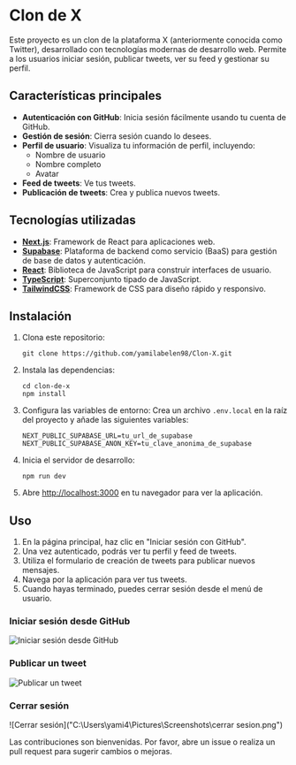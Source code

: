 # Clon de X

Este proyecto es un clon de la plataforma X (anteriormente conocida como Twitter), desarrollado con tecnologías modernas de desarrollo web. Permite a los usuarios iniciar sesión, publicar tweets, ver su feed y gestionar su perfil.

## Características principales

- **Autenticación con GitHub**: Inicia sesión fácilmente usando tu cuenta de GitHub.
- **Gestión de sesión**: Cierra sesión cuando lo desees.
- **Perfil de usuario**: Visualiza tu información de perfil, incluyendo:
  - Nombre de usuario
  - Nombre completo
  - Avatar
- **Feed de tweets**: Ve tus tweets.
- **Publicación de tweets**: Crea y publica nuevos tweets.

## Tecnologías utilizadas

- **[Next.js](https://nextjs.org/)**: Framework de React para aplicaciones web.
- **[Supabase](https://supabase.io/)**: Plataforma de backend como servicio (BaaS) para gestión de base de datos y autenticación.
- **[React](https://reactjs.org/)**: Biblioteca de JavaScript para construir interfaces de usuario.
- **[TypeScript](https://www.typescriptlang.org/)**: Superconjunto tipado de JavaScript.
- **[TailwindCSS](https://tailwindcss.com/)**: Framework de CSS para diseño rápido y responsivo.

## Instalación

1. Clona este repositorio:
   ```
   git clone https://github.com/yamilabelen98/Clon-X.git
   ```

2. Instala las dependencias:
   ```
   cd clon-de-x
   npm install
   ```

3. Configura las variables de entorno:
   Crea un archivo `.env.local` en la raíz del proyecto y añade las siguientes variables:
   ```
   NEXT_PUBLIC_SUPABASE_URL=tu_url_de_supabase
   NEXT_PUBLIC_SUPABASE_ANON_KEY=tu_clave_anonima_de_supabase
   ```

4. Inicia el servidor de desarrollo:
   ```
   npm run dev
   ```

5. Abre [http://localhost:3000](http://localhost:3000) en tu navegador para ver la aplicación.

## Uso

1. En la página principal, haz clic en "Iniciar sesión con GitHub".
2. Una vez autenticado, podrás ver tu perfil y feed de tweets.
3. Utiliza el formulario de creación de tweets para publicar nuevos mensajes.
4. Navega por la aplicación para ver tus tweets.
5. Cuando hayas terminado, puedes cerrar sesión desde el menú de usuario.

### Iniciar sesión desde GitHub
![Iniciar sesión desde GitHub](ruta/a/tu-imagen-inicio-sesion.png)

### Publicar un tweet
![Publicar un tweet]("C:\Users\yami4\Pictures\Screenshots\posteos.png")

### Cerrar sesión
![Cerrar sesión]("C:\Users\yami4\Pictures\Screenshots\cerrar sesion.png")

Las contribuciones son bienvenidas. Por favor, abre un issue o realiza un pull request para sugerir cambios o mejoras.
